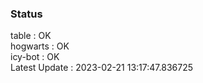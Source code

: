 ### Status


table : OK  
hogwarts : OK  
icy-bot : OK  
Latest Update : 2023-02-21 13:17:47.836725
